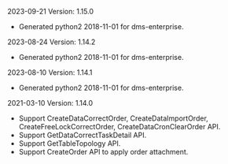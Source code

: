2023-09-21 Version: 1.15.0
- Generated python2 2018-11-01 for dms-enterprise.

2023-08-24 Version: 1.14.2
- Generated python2 2018-11-01 for dms-enterprise.

2023-08-10 Version: 1.14.1
- Generated python2 2018-11-01 for dms-enterprise.

2021-03-10 Version: 1.14.0
- Support CreateDataCorrectOrder, CreateDataImportOrder, CreateFreeLockCorrectOrder, CreateDataCronClearOrder API.
- Support GetDataCorrectTaskDetail API.
- Support GetTableTopology API.
- Support CreateOrder API to apply order attachment.

